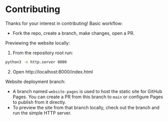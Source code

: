 # Contributing

Thanks for your interest in contributing! Basic workflow:

- Fork the repo, create a branch, make changes, open a PR.

Previewing the website locally:

1. From the repository root run:

```bash
python3 -m http.server 8000
```

2. Open http://localhost:8000/index.html

Website deployment branch:

- A branch named `website-pages` is used to host the static site for GitHub Pages. You can create a PR from this branch to `main` or configure Pages to publish from it directly.
- To preview the site from that branch locally, check out the branch and run the simple HTTP server.
